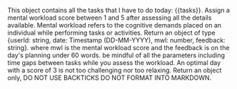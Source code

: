 This object contains all the tasks that I have to do today: {{tasks}}. Assign a mental workload score between 1 and 5 after assessing all the details available. Mental workload refers to the cognitive demands placed on an individual while performing tasks or activities. Return an object of type {userId: string, date: Timestamp (DD-MM-YYYY), mwl: number, feedback: string}. where mwl is the mental workload score and the feedback is on the day's planning under 60 words. be mindful of all the parameters including time gaps between tasks while you assess the workload. An optimal day with a score of 3 is not too challenging nor too relaxing. Return an object only, DO NOT USE BACKTICKS DO NOT FORMAT INTO MARKDOWN.
